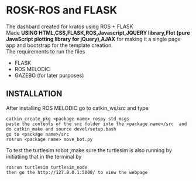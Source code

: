 # ROSK-ROS and FLASK 
The dashbard created for kratos using ROS + FLASK <BR>
Made **USING HTML,CSS,FLASK,ROS,Javascript,JQUERY library,Flot (pure JavaScript plotting library for jQuery),AJAX** for making it a single page app and bootstrap for the template creation.<bR>
The requirements to run the files 
  <ul>
    <li>FLASK
     <li> ROS MELODIC
      <li> GAZEBO (for later purposes)
  </ul>
 
## INSTALLATION
After installing ROS MELODIC go to catkin_ws/src and type 
```
catkin_create_pkg <package name> rospy std_msgs
paste the contents of the src folder into the <package name>/src  and do catkin_make and source devel/setup.bash
go to <package name>/src 
rosrun <package name> move_bot.py 
```
To test the turtlesim robot ,make sure the turtlesim is also running by initiatiing that in the terminal by 
```
rosrun turtlesim turtlesim_node 
then go the http://127.0.0.1:5000/ to view the webpage
``` 

  
